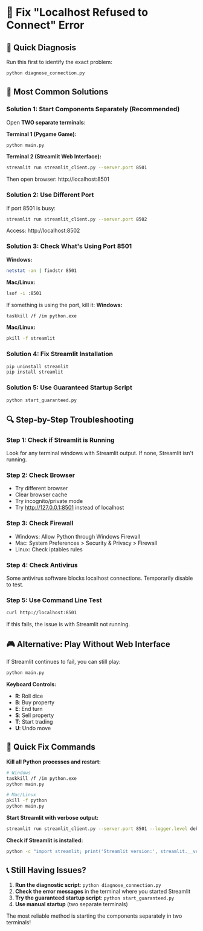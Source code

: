 # 🔧 Fix "Localhost Refused to Connect" Error

## 🚨 Quick Diagnosis
Run this first to identify the exact problem:
```bash
python diagnose_connection.py
```

## 🎯 Most Common Solutions

### **Solution 1: Start Components Separately (Recommended)**
Open **TWO separate terminals**:

**Terminal 1 (Pygame Game):**
```bash
python main.py
```

**Terminal 2 (Streamlit Web Interface):**
```bash
streamlit run streamlit_client.py --server.port 8501
```

Then open browser: http://localhost:8501

### **Solution 2: Use Different Port**
If port 8501 is busy:
```bash
streamlit run streamlit_client.py --server.port 8502
```
Access: http://localhost:8502

### **Solution 3: Check What's Using Port 8501**
**Windows:**
```bash
netstat -an | findstr 8501
```

**Mac/Linux:**
```bash
lsof -i :8501
```

If something is using the port, kill it:
**Windows:**
```bash
taskkill /f /im python.exe
```

**Mac/Linux:**
```bash
pkill -f streamlit
```

### **Solution 4: Fix Streamlit Installation**
```bash
pip uninstall streamlit
pip install streamlit
```

### **Solution 5: Use Guaranteed Startup Script**
```bash
python start_guaranteed.py
```

## 🔍 Step-by-Step Troubleshooting

### **Step 1: Check if Streamlit is Running**
Look for any terminal windows with Streamlit output. If none, Streamlit isn't running.

### **Step 2: Check Browser**
- Try different browser
- Clear browser cache
- Try incognito/private mode
- Try http://127.0.0.1:8501 instead of localhost

### **Step 3: Check Firewall**
- Windows: Allow Python through Windows Firewall
- Mac: System Preferences > Security & Privacy > Firewall
- Linux: Check iptables rules

### **Step 4: Check Antivirus**
Some antivirus software blocks localhost connections. Temporarily disable to test.

### **Step 5: Use Command Line Test**
```bash
curl http://localhost:8501
```
If this fails, the issue is with Streamlit not running.

## 🎮 Alternative: Play Without Web Interface

If Streamlit continues to fail, you can still play:

```bash
python main.py
```

**Keyboard Controls:**
- **R**: Roll dice
- **B**: Buy property  
- **E**: End turn
- **S**: Sell property
- **T**: Start trading
- **U**: Undo move

## 🚀 Quick Fix Commands

**Kill all Python processes and restart:**
```bash
# Windows
taskkill /f /im python.exe
python main.py

# Mac/Linux  
pkill -f python
python main.py
```

**Start Streamlit with verbose output:**
```bash
streamlit run streamlit_client.py --server.port 8501 --logger.level debug
```

**Check if Streamlit is installed:**
```bash
python -c "import streamlit; print('Streamlit version:', streamlit.__version__)"
```

## 📞 Still Having Issues?

1. **Run the diagnostic script**: `python diagnose_connection.py`
2. **Check the error messages** in the terminal where you started Streamlit
3. **Try the guaranteed startup script**: `python start_guaranteed.py`
4. **Use manual startup** (two separate terminals)

The most reliable method is starting the components separately in two terminals!
